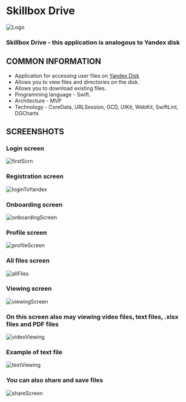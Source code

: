 # **Skillbox** Drive

![Logo](https://github.com/YoshaKun/SkillboxDrive/blob/assets/ScreenShots_for_SkillboxDrive/logo.png)

### Skillbox Drive - this application is analogous to Yandex disk

## COMMON INFORMATION
+ Application for accessing user files on [Yandex Disk](https://360.yandex.ru/disk/)
+ Allows you to view files and directories on the disk.
+ Allows you to download existing files.
+ Programming language - Swift.
+ Architecture - MVP
+ Technology - CoreData, URLSession, GCD, UIKit, WebKit, SwiftLint, DGCharts

## SCREENSHOTS

### Login screen
![firstScrn](https://github.com/YoshaKun/SkillboxDrive/blob/assets/ScreenShots_for_SkillboxDrive/firstScreen.png)

### Registration screen
![loginToYandex](https://github.com/YoshaKun/SkillboxDrive/blob/assets/ScreenShots_for_SkillboxDrive/loginToYandex.png)

### Onboarding screen
![onboardingScreen](https://github.com/YoshaKun/SkillboxDrive/blob/assets/ScreenShots_for_SkillboxDrive/onboardingScreen.png)

### Profile screen
![profileScreen](https://github.com/YoshaKun/SkillboxDrive/blob/assets/ScreenShots_for_SkillboxDrive/profileScreen.png)

### All files screen
![allFiles](https://github.com/YoshaKun/SkillboxDrive/blob/assets/ScreenShots_for_SkillboxDrive/allFiles.png)

### Viewing screen
![viewingScreen](https://github.com/YoshaKun/SkillboxDrive/blob/assets/ScreenShots_for_SkillboxDrive/viewingScreen.png)

### On this screen also may viewing video files, text files, .xlsx files and PDF files
![videoViewing](https://github.com/YoshaKun/SkillboxDrive/blob/assets/ScreenShots_for_SkillboxDrive/videoViewing.png)

### Example of text file
![textViewing](https://github.com/YoshaKun/SkillboxDrive/blob/assets/ScreenShots_for_SkillboxDrive/textViewing.png)

### You can also share and save files
![shareScreen](https://github.com/YoshaKun/SkillboxDrive/blob/assets/ScreenShots_for_SkillboxDrive/shareScreen.png)
